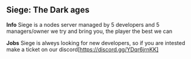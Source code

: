 ## Siege: The Dark ages
**Info**
Siege is a nodes server managed by 5 developers and 5 managers/owner
we try and bring you, the player the best we can

**Jobs**
Siege is alweys looking for new developers, so if you are intested make a ticket on our discord[https://discord.gg/YDqr6jrnKK]

